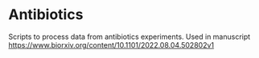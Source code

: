 # Antibiotics
Scripts to process data from antibiotics experiments.
Used in manuscript https://www.biorxiv.org/content/10.1101/2022.08.04.502802v1
